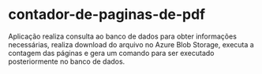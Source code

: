 # contador-de-paginas-de-pdf
Aplicação realiza consulta ao banco de dados para obter informações necessárias, realiza download do arquivo no Azure Blob Storage, executa a contagem das páginas e gera um comando para ser executado posteriormente no banco de dados.
